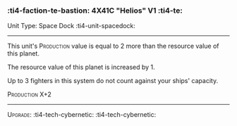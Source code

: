 ### :ti4-faction-te-bastion: **4X41C "Helios" V1** :ti4-te:

Unit Type: Space Dock :ti4-unit-spacedock: 

---

This unit's <span style="font-variant:small-caps;">Production</span> value is equal to 2 more than the resource value of this planet.

The resource value of this planet is increased by 1.

Up to 3 fighters in this system do not count against your ships' capacity.

<span style="font-variant:small-caps;">Production</span> X+2

---

<span style="font-variant:small-caps;">Upgrade</span>: :ti4-tech-cybernetic: :ti4-tech-cybernetic:
